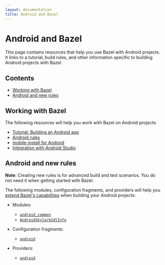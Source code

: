 ```yaml
---
layout: documentation
title: Android and Bazel
---
```


# Android and Bazel

This page contains resources that help you use Bazel with Android projects. It
links to a tutorial, build rules, and other information specific to building
Android projects with Bazel.

## Contents

- [Working with Bazel](#working-with-bazel)
- [Android and new rules](#android-and-new-rules)

## Working with Bazel

The following resources will help you work with Bazel on Android projects:

*  [Tutorial: Building an Android app](tutorial/android-app.html)
*  [Android rules](https://docs.bazel.build/versions/master/be/android.html)
*  [mobile-install for Android](mobile-install.html)
*  [Integration with Android Studio](ide.html)

## Android and new rules

**Note**: Creating new rules is for advanced build and test scenarios.
You do not need it when getting started with Bazel.

The following modules, configuration fragments, and providers will help you
[extend Bazel's capabilities](https://docs.bazel.build/versions/master/skylark/concepts.html)
when building your Android projects:

*  Modules:

   *  [`android_common`](skylark/lib/AndroidSkylarkApiProvider.html)
   *  [`AndroidSkylarkIdlInfo`](skylark/lib/AndroidSkylarkIdlInfo.html)

*  Configuration fragments:

   *  [`android`](skylark/lib/android.html)

*  Providers:

   *  [`android`](skylark/lib/AndroidSkylarkApiProvider.html)
